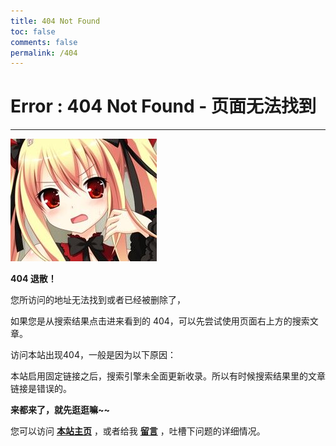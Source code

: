 ```yaml
---
title: 404 Not Found
toc: false
comments: false
permalink: /404
---
```


# Error : 404 Not Found - 页面无法找到

---------

![诶？！竟然给老娘弄出404？！](/images/404.jpg)

**404 退散！**

您所访问的地址无法找到或者已经被删除了，

如果您是从搜索结果点击进来看到的 404，可以先尝试使用页面右上方的搜索文章。

访问本站出现404，一般是因为以下原因：

本站启用固定链接之后，搜索引擎未全面更新收录。所以有时候搜索结果里的文章链接是错误的。

**来都来了，就先逛逛嘛~~**

您可以访问 [**本站主页**](/) ，或者给我 [**留言**](/about) ，吐槽下问题的详细情况。



